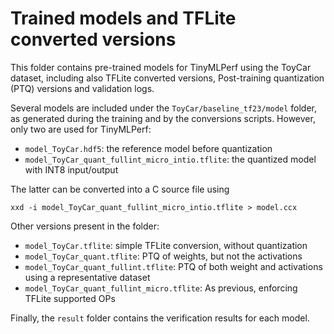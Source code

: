 # Trained models and TFLite converted versions

This folder contains pre-trained models for TinyMLPerf using the ToyCar dataset, including also 
TFLite converted versions, Post-training quantization (PTQ) versions and validation logs.

Several models are included under the `ToyCar/baseline_tf23/model` folder, as generated during the
training and by the conversions scripts. However, only two are used for TinyMLPerf:
- `model_ToyCar.hdf5`: the reference model before quantization
- `model_ToyCar_quant_fullint_micro_intio.tflite`: the quantized model with INT8 input/output

The latter can be converted into a C source file using
```
xxd -i model_ToyCar_quant_fullint_micro_intio.tflite > model.ccx
```

Other versions present in the folder:
- `model_ToyCar.tflite`: simple TFLite conversion, without quantization
- `model_ToyCar_quant.tflite`: PTQ of weights, but not the activations
- `model_ToyCar_quant_fullint.tflite`: PTQ of both weight and activations using a representative dataset
- `model_ToyCar_quant_fullint_micro.tflite`: As previous, enforcing TFLite supported OPs

Finally, the `result` folder contains the verification results for each model.
